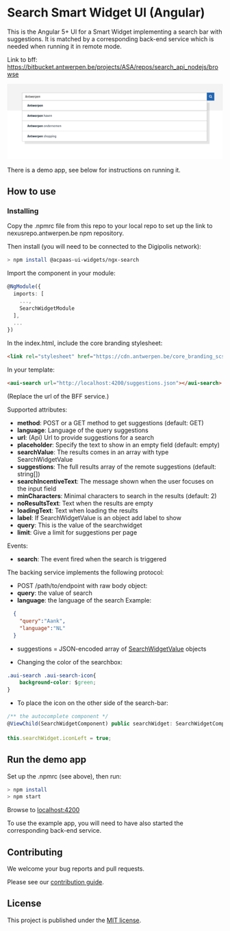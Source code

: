 # Search Smart Widget UI (Angular)

This is the Angular 5+ UI for a Smart Widget implementing a search bar with suggestions. It is matched by a corresponding back-end service which is needed when running it in remote mode.

Link to bff: https://bitbucket.antwerpen.be/projects/ASA/repos/search_api_nodejs/browse

![screenshot](example.png)

There is a demo app, see below for instructions on running it.

## How to use

### Installing

Copy the .npmrc file from this repo to your local repo to set up the link to nexusrepo.antwerpen.be npm repository.

Then install (you will need to be connected to the Digipolis network):

```sh
> npm install @acpaas-ui-widgets/ngx-search
```

Import the component in your module:

```ts
@NgModule({
  imports: [
    ...,
    SearchWidgetModule
  ],
  ...
})
```

In the index.html, include the core branding stylesheet:

```html
<link rel="stylesheet" href="https://cdn.antwerpen.be/core_branding_scss/2.0.1/main.min.css">
```

In your template:

```html
<aui-search url="http://localhost:4200/suggestions.json"></aui-search>
```
(Replace the url of the BFF service.)


Supported attributes:
- **method**: POST or a GET method to get suggestions (default: GET)
- **language**: Language of the query suggestions
- **url**: (Api) Url to provide suggestions for a search
- **placeholder**: Specify the text to show in an empty field (default: empty)
- **searchValue**: The results comes in an array with type SearchWidgetValue
- **suggestions**: The full results array of the remote suggestions (default: string[])
- **searchIncentiveText**: The message shown when the user focuses on the input field
- **minCharacters**: Minimal characters to search in the results (default: 2)
- **noResultsText**: Text when the results are empty
- **loadingText**: Text when loading the results
- **label**: If SearchWidgetValue is an object add label to show
- **query**: This is the value of the searchwidget
- **limit**: Give a limit for suggestions per page


Events:
- **search**:  The event fired when the search is triggered


The backing service implements the following protocol:

- POST /path/to/endpoint with raw body object:
- **query**: the value of search
- **language**: the language of the search
Example: 
```json
  {
    "query":"Aank",
    "language":"NL" 
  }
```
- suggestions = JSON-encoded array of [SearchWidgetValue](src/search-widget/search-widget.types.ts) objects



- Changing the color of the searchbox:
```css
.aui-search .aui-search-icon{
    background-color: $green;
} 
```
- To place the icon on the other side of the search-bar:
```javascript
/** the autocomplete component */
@ViewChild(SearchWidgetComponent) public searchWidget: SearchWidgetComponent;

this.searchWidget.iconLeft = true;
```


## Run the demo app

Set up the .npmrc (see above), then run:

```sh
> npm install
> npm start
```

Browse to [localhost:4200](http://localhost:4200)

To use the example app, you will need to have also started the corresponding back-end service.

## Contributing

We welcome your bug reports and pull requests.

Please see our [contribution guide](CONTRIBUTING.md).

## License

This project is published under the [MIT license](LICENSE.md).
